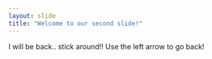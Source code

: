 ```yaml
---
layout: slide
title: "Welcome to our second slide!"
---
```

I will be back.. stick around!!
Use the left arrow to go back!
